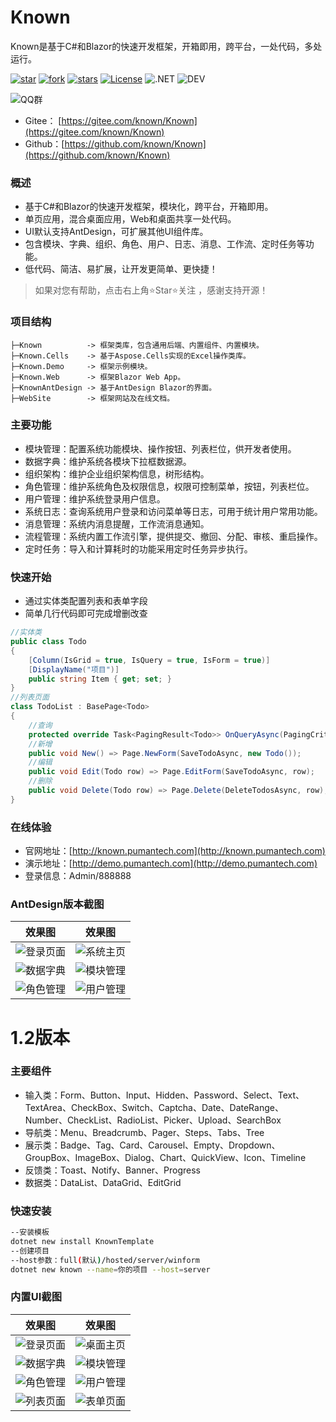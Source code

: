 # Known

Known是基于C#和Blazor的快速开发框架，开箱即用，跨平台，一处代码，多处运行。

[![star](https://gitee.com/known/Known/badge/star.svg?theme=dark)](https://gitee.com/known/Known/stargazers)
[![fork](https://gitee.com/known/Known/badge/fork.svg?theme=dark)](https://gitee.com/known/Known/members)
[![stars](https://img.shields.io/github/stars/known/known?color=%231890FF)](https://github.com/known/Known)
[![License](https://img.shields.io/badge/license-Apache2-yellow)](https://gitee.com/known/Known/blob/master/LICENSE)
![.NET](https://img.shields.io/badge/.NET-8.0-green)
![DEV](https://img.shields.io/badge/DEV-VS2022-brightgreen)

![QQ群](https://img.shields.io/badge/QQ群-865982686-blue)

- Gitee： [https://gitee.com/known/Known](https://gitee.com/known/Known)
- Github：[https://github.com/known/Known](https://github.com/known/Known)

### 概述

- 基于C#和Blazor的快速开发框架，模块化，跨平台，开箱即用。
- 单页应用，混合桌面应用，Web和桌面共享一处代码。
- UI默认支持AntDesign，可扩展其他UI组件库。
- 包含模块、字典、组织、角色、用户、日志、消息、工作流、定时任务等功能。
- 低代码、简洁、易扩展，让开发更简单、更快捷！

> 如果对您有帮助，点击右上角⭐Star⭐关注 ，感谢支持开源！

### 项目结构

```
├─Known          -> 框架类库，包含通用后端、内置组件、内置模块。
├─Known.Cells    -> 基于Aspose.Cells实现的Excel操作类库。
├─Known.Demo     -> 框架示例模块。
├─Known.Web      -> 框架Blazor Web App。
├─KnownAntDesign -> 基于AntDesign Blazor的界面。
├─WebSite        -> 框架网站及在线文档。
```

### 主要功能

- 模块管理：配置系统功能模块、操作按钮、列表栏位，供开发者使用。
- 数据字典：维护系统各模块下拉框数据源。
- 组织架构：维护企业组织架构信息，树形结构。
- 角色管理：维护系统角色及权限信息，权限可控制菜单，按钮，列表栏位。
- 用户管理：维护系统登录用户信息。
- 系统日志：查询系统用户登录和访问菜单等日志，可用于统计用户常用功能。
- 消息管理：系统内消息提醒，工作流消息通知。
- 流程管理：系统内置工作流引擎，提供提交、撤回、分配、审核、重启操作。
- 定时任务：导入和计算耗时的功能采用定时任务异步执行。

### 快速开始

- 通过实体类配置列表和表单字段
- 简单几行代码即可完成增删改查

```csharp
//实体类
public class Todo
{
    [Column(IsGrid = true, IsQuery = true, IsForm = true)]
    [DisplayName("项目")]
    public string Item { get; set; }
}
//列表页面
class TodoList : BasePage<Todo>
{
    //查询
    protected override Task<PagingResult<Todo>> OnQueryAsync(PagingCriteria criteria) => QueryApplysAsync(criteria);
    //新增
    public void New() => Page.NewForm(SaveTodoAsync, new Todo());
    //编辑
    public void Edit(Todo row) => Page.EditForm(SaveTodoAsync, row);
    //删除
    public void Delete(Todo row) => Page.Delete(DeleteTodosAsync, row);
}
```

### 在线体验

- 官网地址：[http://known.pumantech.com](http://known.pumantech.com)
- 演示地址：[http://demo.pumantech.com](http://demo.pumantech.com)
- 登录信息：Admin/888888

### AntDesign版本截图

效果图|效果图
:--:|:--:
![登录页面](https://foruda.gitee.com/images/1700054333326089784/0d22dcba_14334.png "屏幕截图")|![系统主页](https://foruda.gitee.com/images/1700054395179186493/6c574df9_14334.png "屏幕截图")
![数据字典](https://foruda.gitee.com/images/1700054455264217536/4c154259_14334.png "屏幕截图")|![模块管理](https://foruda.gitee.com/images/1700054506626636592/98b9add3_14334.png "屏幕截图")
![角色管理](https://foruda.gitee.com/images/1700054617363123970/48133586_14334.png "屏幕截图")|![用户管理](https://foruda.gitee.com/images/1700054722192459256/2308879c_14334.png "屏幕截图")

# 1.2版本

### 主要组件

- 输入类：Form、Button、Input、Hidden、Password、Select、Text、TextArea、CheckBox、Switch、Captcha、Date、DateRange、Number、CheckList、RadioList、Picker、Upload、SearchBox
- 导航类：Menu、Breadcrumb、Pager、Steps、Tabs、Tree
- 展示类：Badge、Tag、Card、Carousel、Empty、Dropdown、GroupBox、ImageBox、Dialog、Chart、QuickView、Icon、Timeline
- 反馈类：Toast、Notify、Banner、Progress
- 数据类：DataList、DataGrid、EditGrid

### 快速安装

```bash
--安装模板
dotnet new install KnownTemplate
--创建项目
--host参数：full(默认)/hosted/server/winform
dotnet new known --name=你的项目 --host=server
```

### 内置UI截图

效果图|效果图
:--:|:--:
![登录页面](https://foruda.gitee.com/images/1688121567850878119/aeb0ba7c_14334.png "屏幕截图")|![桌面主页](https://foruda.gitee.com/images/1688092817417883098/53a1da51_14334.png "屏幕截图")
![数据字典](https://foruda.gitee.com/images/1688121245593898303/e45b1e89_14334.png "屏幕截图")|![模块管理](https://foruda.gitee.com/images/1688121372620870803/ca564f91_14334.png "屏幕截图")
![角色管理](https://foruda.gitee.com/images/1688121430233035965/c6e8df7f_14334.png "屏幕截图")|![用户管理](https://foruda.gitee.com/images/1688121486294777387/218d0eb9_14334.png "屏幕截图")
![列表页面](https://foruda.gitee.com/images/1688093103502236712/7ad4f573_14334.png)|![表单页面](https://foruda.gitee.com/images/1688093130502934536/ee69a56f_14334.png)
